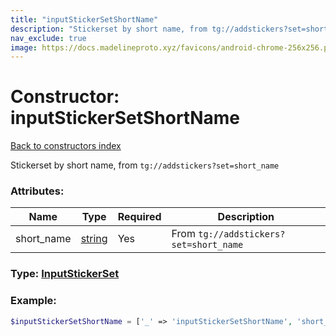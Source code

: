 ```yaml
---
title: "inputStickerSetShortName"
description: "Stickerset by short name, from tg://addstickers?set=short_name"
nav_exclude: true
image: https://docs.madelineproto.xyz/favicons/android-chrome-256x256.png
---
```

# Constructor: inputStickerSetShortName  
[Back to constructors index](index.md)



Stickerset by short name, from `tg://addstickers?set=short_name`

### Attributes:

| Name     |    Type       | Required | Description |
|----------|---------------|----------|-------------|
|short\_name|[string](../types/string.md) | Yes|From `tg://addstickers?set=short_name`|



### Type: [InputStickerSet](../types/InputStickerSet.md)


### Example:

```php
$inputStickerSetShortName = ['_' => 'inputStickerSetShortName', 'short_name' => 'string'];
```  

